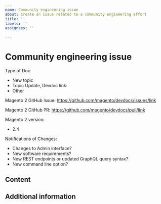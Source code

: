 ```yaml
---
name: Community engineering issue
about: Create an issue related to a community engineering effort
title: ''
labels: ''
assignees: ''

---
```


# Community engineering issue

<!-- (REQUIRED) Provide information for the doc request including any Community code issues or PRs, Magento versions, or devdocs pages. -->

Type of Doc:

-  New topic
-  Topic Update, Devdoc link:
-  Other

Magento 2 GitHub Issue: https://github.com/magento/devdocs/issues/link

Magento 2 GitHub PR: https://github.com/magento/devdocs/pull/link

Magento 2 version:

-  2.4

Notifications of Changes:

-  Changes to Admin interface?
-  New software requirements?
-  New REST endpoints or updated GraphQL query syntax?
-  New command line option?

## Content

<!-- (REQUIRED) What new information or updates are required for your Community contribution? -->

## Additional information

<!-- (OPTIONAL) What other information can you provide? -->

<!--
Thank you for taking the time to request updates for your Community Engineering contribution!
GitHub Issues should only be created for problems/topics related to this project's codebase.

Before submitting this issue, please make sure you are complying with our Code of Conduct:
https://github.com/magento/devdocs/blob/master/.github/CODE_OF_CONDUCT.md

Issues that do not comply with our Code of Conduct or do not contain enough information may be closed at the maintainers' discretion.

Feel free to remove this section before creating this issue.
-->
